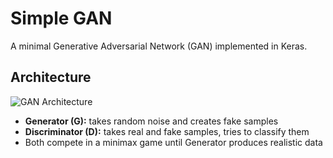 # Simple GAN

A minimal Generative Adversarial Network (GAN) implemented in Keras.

## Architecture

![GAN Architecture]((https://www.ijraset.com/images/text_version_uploads/imag%201_53059.png))


- **Generator (G):** takes random noise and creates fake samples  
- **Discriminator (D):** takes real and fake samples, tries to classify them  
- Both compete in a minimax game until Generator produces realistic data  
